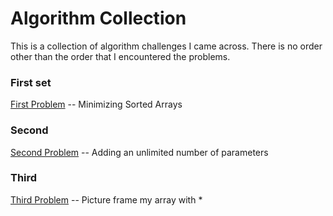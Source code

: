 # Algorithm Collection

This is a collection of algorithm challenges I came across. There is no order other than the order that I encountered the problems.

### First set

[First Problem](https://github.com/navyblueyes/Collection-Of-Algorithms/blob/master/prob001/) -- Minimizing Sorted Arrays

### Second

[Second Problem](https://github.com/navyblueyes/Collection-Of-Algorithms/blob/master/prob002/) -- Adding an unlimited number of parameters

### Third

[Third Problem](https://github.com/navyblueyes/Collection-Of-Algorithms/blob/master/prob003/) -- Picture frame my array with \*
